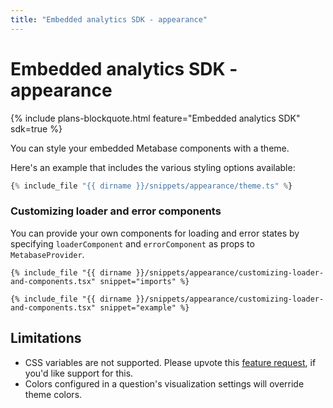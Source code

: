 ```yaml
---
title: "Embedded analytics SDK - appearance"
---
```


# Embedded analytics SDK - appearance

{% include plans-blockquote.html feature="Embedded analytics SDK" sdk=true %}

You can style your embedded Metabase components with a theme.

Here's an example that includes the various styling options available:

```ts
{% include_file "{{ dirname }}/snippets/appearance/theme.ts" %}
```

### Customizing loader and error components

You can provide your own components for loading and error states by specifying `loaderComponent` and `errorComponent` as props to `MetabaseProvider`.

```tsx
{% include_file "{{ dirname }}/snippets/appearance/customizing-loader-and-components.tsx" snippet="imports" %}

{% include_file "{{ dirname }}/snippets/appearance/customizing-loader-and-components.tsx" snippet="example" %}
```

## Limitations

* CSS variables are not supported. Please upvote this [feature request](https://github.com/metabase/metabase/issues/59237), if you'd like support for this.
* Colors configured in a question's visualization settings will override theme colors.
